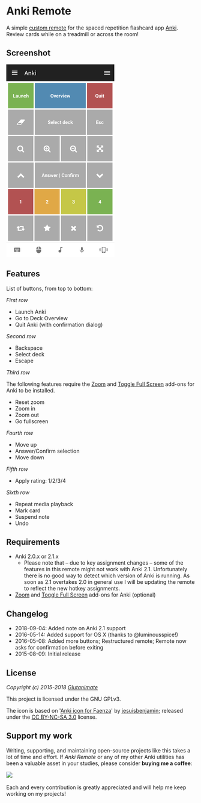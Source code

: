 # Anki Remote

A simple [custom remote](https://www.unifiedremote.com/) for the spaced repetition flashcard app [Anki](http://ankisrs.net/). Review cards while on a treadmill or across the room!

## Screenshot

<img src="https://raw.githubusercontent.com/Glutanimate/unified-remote-anki/master/screen.png">

## Features

List of buttons, from top to bottom:

*First row*

* Launch Anki
* Go to Deck Overview
* Quit Anki (with confirmation dialog)

*Second row*

* Backspace
* Select deck
* Escape

*Third row*

The following features require the [Zoom](https://ankiweb.net/shared/info/1956318463) and [Toggle Full Screen](https://ankiweb.net/shared/info/1703043345) add-ons for Anki to be installed.

* Reset zoom
* Zoom in
* Zoom out
* Go fullscreen

*Fourth row*

* Move up
* Answer/Confirm selection
* Move down

*Fifth row*

* Apply rating: 1/2/3/4

*Sixth row*

* Repeat media playback
* Mark card
* Suspend note
* Undo

## Requirements

* Anki 2.0.x or 2.1.x
    - Please note that – due to key assignment changes – some of the features in this remote might not work with Anki 2.1. Unfortunately there is no good way to detect which version of Anki is running. As soon as 2.1 overtakes 2.0 in general use I will be updating the remote to reflect the new hotkey assignments.
* [Zoom](https://ankiweb.net/shared/info/1956318463) and [Toggle Full Screen](https://ankiweb.net/shared/info/1703043345) add-ons for Anki (optional)

## Changelog

* 2018-09-04: Added note on Anki 2.1 support
* 2016-05-14: Added support for OS X (thanks to @luminousspice!)
* 2016-05-08: Added more buttons; Restructured remote; Remote now asks for confirmation before exiting
* 2015-08-09: Initial release

## License

*Copyright (c) 2015-2018 [Glutanimate](https://glutanimate.com/)*

This project is licensed under the GNU GPLv3.

The icon is based on '[Anki icon for Faenza](http://jesuisbenjamin.deviantart.com/art/Anki-icon-for-Faenza-202232311)' by [jesuisbenjamin](http://jesuisbenjamin.deviantart.com/); released under the [CC BY-NC-SA 3.0](https://creativecommons.org/licenses/by-nc-sa/3.0/) license.

## Support my work

Writing, supporting, and maintaining open-source projects like this takes a lot of time and effort. If *Anki Remote* or any of my other Anki utilities has been a valuable asset in your studies, please consider **buying me a coffee**:

<a href="https://www.buymeacoffee.com/glutanimate" rel="nofollow"><img src="https://www.buymeacoffee.com/assets/img/custom_images/orange_img.png"></a>

Each and every contribution is greatly appreciated and will help me keep working on my projects!